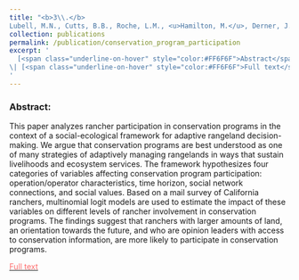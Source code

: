 ```yaml
---
title: "<b>3\\.</b> 
Lubell, M.N., Cutts, B.B., Roche, L.M., <u>Hamilton, M.</u>, Derner, J.D., Kachergis, E. and Tate, K.W. (2013). **Conservation program participation and adaptive rangeland decision-making.** Rangeland Ecology and Management 66(6):609-620"
collection: publications
permalink: /publication/conservation_program_participation
excerpt: '
  [<span class="underline-on-hover" style="color:#FF6F6F">Abstract</span>](../publication/conservation_program_participation)
\| [<span class="underline-on-hover" style="color:#FF6F6F">Full text</span>](http://www.bioone.org/doi/abs/10.2111/rem-d-13-00025.1)
'
---
```


### Abstract:
This paper analyzes rancher participation in conservation programs in the context of a social-ecological framework for adaptive rangeland decision-making. We argue that conservation programs are best understood as one of many strategies of adaptively managing rangelands in ways that sustain livelihoods and ecosystem services. The framework hypothesizes four categories of variables affecting conservation program participation: operation/operator characteristics, time horizon, social network connections, and social values. Based on a mail survey of California ranchers, multinomial logit models are used to estimate the impact of these variables on different levels of rancher involvement in conservation programs. The findings suggest that ranchers with larger amounts of land, an orientation towards the future, and who are opinion leaders with access to conservation information, are more likely to participate in conservation programs.

[<span class="underline-on-hover" style="color:#FF6F6F">Full text</span>](http://www.bioone.org/doi/abs/10.2111/rem-d-13-00025.1)


